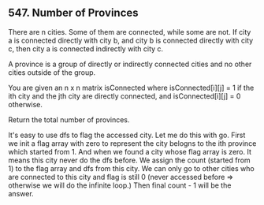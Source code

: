 ## 547. Number of Provinces

There are n cities. Some of them are connected, while some are not. If city a is connected directly with city b, and city b is connected directly with city c, then city a is connected indirectly with city c.

A province is a group of directly or indirectly connected cities and no other cities outside of the group.

You are given an n x n matrix isConnected where isConnected[i][j] = 1 if the ith city and the jth city are directly connected, and isConnected[i][j] = 0 otherwise.

Return the total number of provinces.

It's easy to use dfs to flag the accessed city. Let me do this with go.
First we init a flag array with zero to represent the city belogns to the ith province which started from 1. And when we found a city whose flag array is zero. It means this city never do the dfs before. We assign the count (started from 1) to the flag array and dfs from this city. We can only go to other cities who are connected to this city and flag is still 0 (never accessed before => otherwise we will do the infinite loop.) Then final count - 1 will be the answer.